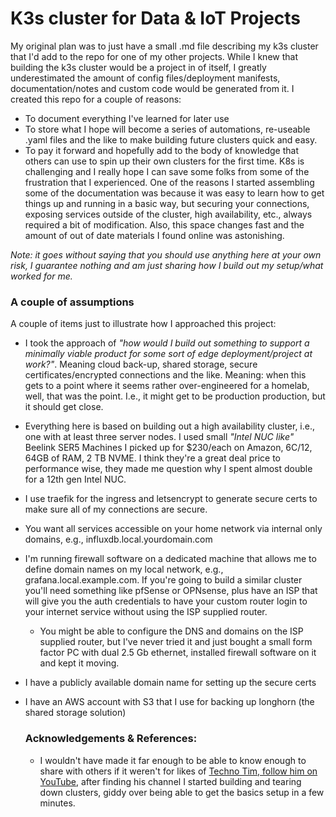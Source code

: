 # K3s cluster for Data & IoT Projects

 My original plan was to just have a small .md file describing my k3s cluster that I'd add to the repo for one of my other projects. While I knew that building the k3s cluster would be a project in of itself, I greatly underestimated the amount of config files/deployment manifests, documentation/notes and custom code would be generated from it. I created this repo for a couple of reasons:

 * To document everything I've learned for later use 
 * To store what I hope will become a series of automations, re-useable .yaml files and the like to make building future clusters quick and easy. 
 * To pay it forward and hopefully add to the body of knowledge that others can use to spin up their own clusters for the first time. K8s is challenging and I really hope I can save some folks from some of the frustration that I experienced. One of the reasons I started assembling some of the documentation was because it was easy to learn how to get things up and running in a basic way, but securing your connections, exposing services outside of the cluster, high availability, etc., always required a bit of modification. Also, this space changes fast and the amount of out of date materials I found online was astonishing. 

*Note: it goes without saying that you should use anything here at your own risk, I guarantee nothing and am just sharing how I build out my setup/what worked for me.*

 ### A couple of assumptions 

A couple of items just to illustrate how I approached this project: 

* I took the approach of *"how would I build out something to support a minimally viable product for some sort of edge deployment/project at work?"*. Meaning cloud back-up, shared storage, secure certificates/encrypted connections and the like. Meaning: when this gets to a point where it seems rather over-engineered for a homelab, well, that was the point. I.e., it might get to be production production, but it should get close. 
* Everything here is based on building out a high availability cluster, i.e., one with at least three server nodes. I used small *"Intel NUC like"* Beelink SER5 Machines I picked up for $230/each on Amazon, 6C/12, 64GB of RAM, 2 TB NVME. I think they're a great deal price to performance wise, they made me question why I spent almost double for a 12th gen Intel NUC.  
* I use traefik for the ingress and letsencrypt to generate secure certs to make sure all of my connections are secure. 
* You want all services accessible on your home network via internal only domains, e.g., influxdb.local.yourdomain.com 
* I'm running firewall software on a dedicated machine that allows me to define domain names on my local network, e.g., grafana.local.example.com. If you're going to build a similar cluster you'll need something like pfSense or OPNsense, plus have an ISP that will give you the auth credentials to have your custom router login to your internet service without using the ISP supplied router. 
    * You might be able to configure the DNS and domains on the ISP supplied router, but I've never tried it and just bought a small form factor PC with dual 2.5 Gb ethernet, installed firewall software on it and kept it moving. 
* I have a publicly available domain name for setting up the secure certs
* I have an AWS account with S3 that I use for backing up longhorn (the shared storage solution)




  ### Acknowledgements & References: 
  
  * I wouldn't have made it far enough to be able to know enough to share with others if it weren't for likes of [Techno Tim, follow him on YouTube](https://www.youtube.com/@TechnoTim/videos), after finding his channel I started building and tearing down clusters, giddy over being able to get the basics setup in a few minutes. 






